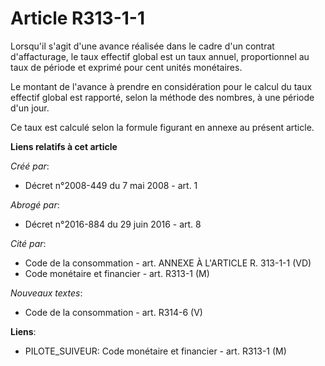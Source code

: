 # Article R313-1-1

Lorsqu'il s'agit d'une avance réalisée dans le cadre d'un contrat d'affacturage, le taux effectif global est un taux annuel,
proportionnel au taux de période et exprimé pour cent unités monétaires. 

Le montant de l'avance à prendre en considération pour le calcul du taux effectif global est rapporté, selon la méthode des
nombres, à une période d'un jour. 

Ce taux est calculé selon la formule figurant en annexe au présent article.

**Liens relatifs à cet article**

_Créé par_:

  - Décret n°2008-449 du 7 mai 2008 - art. 1

_Abrogé par_:

  - Décret n°2016-884 du 29 juin 2016 - art. 8

_Cité par_:

  - Code de la consommation - art. ANNEXE À L'ARTICLE R. 313-1-1 (VD)
  - Code monétaire et financier - art. R313-1 (M)

_Nouveaux textes_:

  - Code de la consommation - art. R314-6 (V)

**Liens**:

  - PILOTE_SUIVEUR: Code monétaire et financier - art. R313-1 (M)
